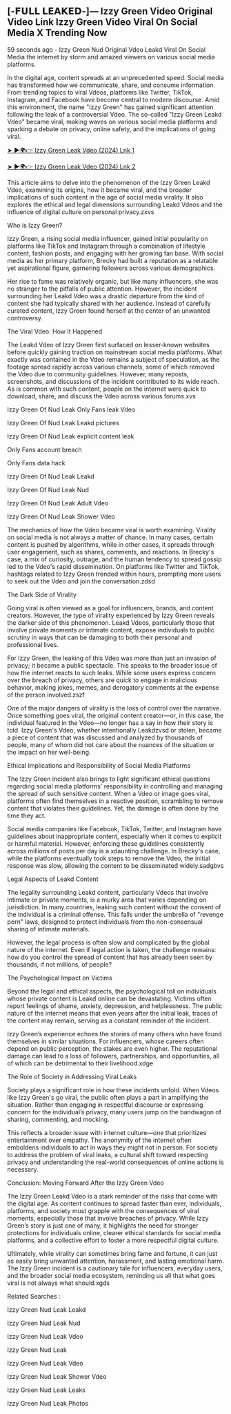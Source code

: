 ## [-𝗙𝗨𝗟𝗟 𝗟𝗘𝗔𝗞𝗘𝗗-]— Izzy Green Video Original Video Link Izzy Green Video Viral On Social Media X Trending Now

59 seconds ago - Izzy Green Nud Original Vdeo Leakd Viral On Social Media the internet by storm and amazed viewers on various social media platforms.

In the digital age, content spreads at an unprecedented speed. Social media has transformed how we communicate, share, and consume information. From trending topics to viral Vdeos, platforms like Twitter, TikTok, Instagram, and Facebook have become central to modern discourse. Amid this environment, the name "Izzy Green" has gained significant attention following the leak of a controversial Vdeo. The so-called "Izzy Green Leakd Vdeo" became viral, making waves on various social media platforms and sparking a debate on privacy, online safety, and the implications of going viral.

[➤ ►🌍👉 Izzy Green Leak Vdeo (2024) Lnk 1](https://shortx.today/lek-vdo)<br>

[➤ ►🌍👉 Izzy Green Leak Vdeo (2024) Lnk 2](https://shortx.today/lek-vdo)<br>

This article aims to delve into the phenomenon of the Izzy Green Leakd Vdeo, examining its origins, how it became viral, and the broader implications of such content in the age of social media virality. It also explores the ethical and legal dimensions surrounding Leakd Vdeos and the influence of digital culture on personal privacy.zxvs

Who is Izzy Green?

Izzy Green, a rising social media influencer, gained initial popularity on platforms like TikTok and Instagram through a combination of lifestyle content, fashion posts, and engaging with her growing fan base. With social media as her primary platform, Brecky had built a reputation as a relatable yet aspirational figure, garnering followers across various demographics.

Her rise to fame was relatively organic, but like many influencers, she was no stranger to the pitfalls of public attention. However, the incident surrounding her Leakd Vdeo was a drastic departure from the kind of content she had typically shared with her audience. Instead of carefully curated content, Izzy Green found herself at the center of an unwanted controversy.

The Viral Vdeo: How It Happened

The Leakd Vdeo of Izzy Green first surfaced on lesser-known websites before quickly gaining traction on mainstream social media platforms. What exactly was contained in the Vdeo remains a subject of speculation, as the footage spread rapidly across various channels, some of which removed the Vdeo due to community guidelines. However, many reposts, screenshots, and discussions of the incident contributed to its wide reach. As is common with such content, people on the internet were quick to download, share, and discuss the Vdeo across various forums.xvs

Izzy Green Of Nud Leak Only Fans leak Vdeo

Izzy Green Of Nud Leak Leakd pictures

Izzy Green Of Nud Leak explicit content leak

Only Fans account breach

Only Fans data hack

Izzy Green Of Nud Leak Leakd

Izzy Green Of Nud Leak Nud

Izzy Green Of Nud Leak Adult Vdeo

Izzy Green Of Nud Leak Shower Vdeo

The mechanics of how the Vdeo became viral is worth examining. Virality on social media is not always a matter of chance. In many cases, certain content is pushed by algorithms, while in other cases, it spreads through user engagement, such as shares, comments, and reactions. In Brecky's case, a mix of curiosity, outrage, and the human tendency to spread gossip led to the Vdeo's rapid dissemination. On platforms like Twitter and TikTok, hashtags related to Izzy Green trended within hours, prompting more users to seek out the Vdeo and join the conversation.zdsd

The Dark Side of Virality

Going viral is often viewed as a goal for influencers, brands, and content creators. However, the type of virality experienced by Izzy Green reveals the darker side of this phenomenon. Leakd Vdeos, particularly those that involve private moments or intimate content, expose individuals to public scrutiny in ways that can be damaging to both their personal and professional lives.

For Izzy Green, the leaking of this Vdeo was more than just an invasion of privacy; it became a public spectacle. This speaks to the broader issue of how the internet reacts to such leaks. While some users express concern over the breach of privacy, others are quick to engage in malicious behavior, making jokes, memes, and derogatory comments at the expense of the person involved.zszf

One of the major dangers of virality is the loss of control over the narrative. Once something goes viral, the original content creator—or, in this case, the individual featured in the Vdeo—no longer has a say in how their story is told. Izzy Green's Vdeo, whether intentionally Leakdzvsd or stolen, became a piece of content that was discussed and analyzed by thousands of people, many of whom did not care about the nuances of the situation or the impact on her well-being.

Ethical Implications and Responsibility of Social Media Platforms

The Izzy Green incident also brings to light significant ethical questions regarding social media platforms' responsibility in controlling and managing the spread of such sensitive content. When a Vdeo or image goes viral, platforms often find themselves in a reactive position, scrambling to remove content that violates their guidelines. Yet, the damage is often done by the time they act.

Social media companies like Facebook, TikTok, Twitter, and Instagram have guidelines about inappropriate content, especially when it comes to explicit or harmful material. However, enforcing these guidelines consistently across millions of posts per day is a xdaunting challenge. In Brecky's case, while the platforms eventually took steps to remove the Vdeo, the initial response was slow, allowing the content to be disseminated widely.sadgbvs

Legal Aspects of Leakd Content

The legality surrounding Leakd content, particularly Vdeos that involve intimate or private moments, is a murky area that varies depending on jurisdiction. In many countries, leaking such content without the consent of the individual is a criminal offense. This falls under the umbrella of "revenge porn" laws, designed to protect individuals from the non-consensual sharing of intimate materials.

However, the legal process is often slow and complicated by the global nature of the internet. Even if legal action is taken, the challenge remains: how do you control the spread of content that has already been seen by thousands, if not millions, of people?

The Psychological Impact on Victims

Beyond the legal and ethical aspects, the psychological toll on individuals whose private content is Leakd online can be devastating. Victims often report feelings of shame, anxiety, depression, and helplessness. The public nature of the internet means that even years after the initial leak, traces of the content may remain, serving as a constant reminder of the incident.

Izzy Green’s experience echoes the stories of many others who have found themselves in similar situations. For influencers, whose careers often depend on public perception, the stakes are even higher. The reputational damage can lead to a loss of followers, partnerships, and opportunities, all of which can be detrimental to their livelihood.xdge

The Role of Society in Addressing Viral Leaks

Society plays a significant role in how these incidents unfold. When Vdeos like Izzy Green's go viral, the public often plays a part in amplifying the situation. Rather than engaging in respectful discourse or expressing concern for the individual’s privacy, many users jump on the bandwagon of sharing, commenting, and mocking.

This reflects a broader issue with internet culture—one that prioritizes entertainment over empathy. The anonymity of the internet often emboldens individuals to act in ways they might not in person. For society to address the problem of viral leaks, a cultural shift toward respecting privacy and understanding the real-world consequences of online actions is necessary.

Conclusion: Moving Forward After the Izzy Green Vdeo

The Izzy Green Leakd Vdeo is a stark reminder of the risks that come with the digital age. As content continues to spread faster than ever, individuals, platforms, and society must grapple with the consequences of viral moments, especially those that involve breaches of privacy. While Izzy Green’s story is just one of many, it highlights the need for stronger protections for individuals online, clearer ethical standards for social media platforms, and a collective effort to foster a more respectful digital culture.

Ultimately, while virality can sometimes bring fame and fortune, it can just as easily bring unwanted attention, harassment, and lasting emotional harm. The Izzy Green incident is a cautionary tale for influencers, everyday users, and the broader social media ecosystem, reminding us all that what goes viral is not always what should.xgds

Related Searches :

Izzy Green Nud Leak Leakd

Izzy Green Nud Leak Nud

Izzy Green Nud Leak Vdeo

Izzy Green Nud Leak

Izzy Green Nud Leak Vdeo

Izzy Green Nud Leak Shower Vdeo

Izzy Green Nud Leak Leaks

Izzy Green Nud Leak Photos

